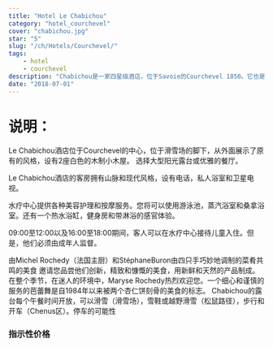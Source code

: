 ```yaml
---
title: "Hotel Le Chabichou"
category: "hotel_courchevel"
cover: "chabichou.jpg"
star: "5"
slug: "/ch/Hotels/Courchevel/"
tags:
    - hotel
    - courchevel
description: "Chabichou是一家四星级酒店，位于Savoie的Courchevel 1850。它也是一家法国餐厅，米其林两人出演两次。"
date: "2018-07-01"
---
```


# 说明：
Le Chabichou酒店位于Courchevel的中心，位于滑雪场的脚下，从外面展示了原有的风格，设有2座白色的木制小木屋。
选择大型阳光露台或优雅的餐厅。

Le Chabichou酒店的客房拥有山脉和现代风格，设有电话，私人浴室和卫星电视。

水疗中心提供各种美容护理和按摩服务。您将可以使用游泳池，蒸汽浴室和桑拿浴室。还有一个热水浴缸，健身房和带淋浴的感官体验。

09:00至12:00以及16:00至18:00期间，客人可以在水疗中心接待儿童入住。但是，他们必须由成年人监督。

由Michel Rochedy（法国主厨）和StéphaneBuron由四只手巧妙地调制的菜肴共鸣的美食
邀请您品尝他们创新，精致和慷慨的美食，用新鲜和天然的产品制成。
在整个季节，在迷人的环境中，Maryse Rochedy热烈欢迎您。一个细心和谨慎的服务的芭蕾舞是自1984年以来被两个杏仁饼刻骨的美食的标志。
Chabichou的露台每个午餐时间开放，可以滑雪（滑雪场），雪鞋或越野滑雪（松鼠路径），步行和开车（Chenus区）。停车的可能性

### 指示性价格